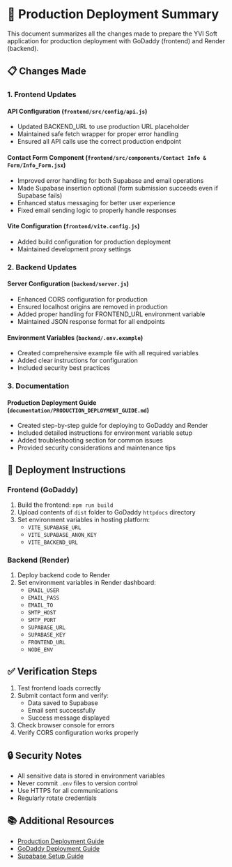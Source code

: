 # 🚀 Production Deployment Summary

This document summarizes all the changes made to prepare the YVI Soft application for production deployment with GoDaddy (frontend) and Render (backend).

## 📋 Changes Made

### 1. Frontend Updates

#### API Configuration (`frontend/src/config/api.js`)
- Updated BACKEND_URL to use production URL placeholder
- Maintained safe fetch wrapper for proper error handling
- Ensured all API calls use the correct production endpoint

#### Contact Form Component (`frontend/src/components/Contact Info & Form/Info_Form.jsx`)
- Improved error handling for both Supabase and email operations
- Made Supabase insertion optional (form submission succeeds even if Supabase fails)
- Enhanced status messaging for better user experience
- Fixed email sending logic to properly handle responses

#### Vite Configuration (`frontend/vite.config.js`)
- Added build configuration for production deployment
- Maintained development proxy settings

### 2. Backend Updates

#### Server Configuration (`backend/server.js`)
- Enhanced CORS configuration for production
- Ensured localhost origins are removed in production
- Added proper handling for FRONTEND_URL environment variable
- Maintained JSON response format for all endpoints

#### Environment Variables (`backend/.env.example`)
- Created comprehensive example file with all required variables
- Added clear instructions for configuration
- Included security best practices

### 3. Documentation

#### Production Deployment Guide (`documentation/PRODUCTION_DEPLOYMENT_GUIDE.md`)
- Created step-by-step guide for deploying to GoDaddy and Render
- Included detailed instructions for environment variable setup
- Added troubleshooting section for common issues
- Provided security considerations and maintenance tips

## 🎯 Deployment Instructions

### Frontend (GoDaddy)
1. Build the frontend: `npm run build`
2. Upload contents of `dist` folder to GoDaddy `httpdocs` directory
3. Set environment variables in hosting platform:
   - `VITE_SUPABASE_URL`
   - `VITE_SUPABASE_ANON_KEY`
   - `VITE_BACKEND_URL`

### Backend (Render)
1. Deploy backend code to Render
2. Set environment variables in Render dashboard:
   - `EMAIL_USER`
   - `EMAIL_PASS`
   - `EMAIL_TO`
   - `SMTP_HOST`
   - `SMTP_PORT`
   - `SUPABASE_URL`
   - `SUPABASE_KEY`
   - `FRONTEND_URL`
   - `NODE_ENV`

## ✅ Verification Steps

1. Test frontend loads correctly
2. Submit contact form and verify:
   - Data saved to Supabase
   - Email sent successfully
   - Success message displayed
3. Check browser console for errors
4. Verify CORS configuration works properly

## 🔒 Security Notes

- All sensitive data is stored in environment variables
- Never commit `.env` files to version control
- Use HTTPS for all communications
- Regularly rotate credentials

## 📚 Additional Resources

- [Production Deployment Guide](PRODUCTION_DEPLOYMENT_GUIDE.md)
- [GoDaddy Deployment Guide](GODADDY_DEPLOYMENT_GUIDE.md)
- [Supabase Setup Guide](SUPABASE_SETUP_GUIDE.md)